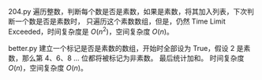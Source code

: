 204.py 遍历整数，判断每个数是否是素数，如果是素数，将其加入列表，下次判断一个数是否是素数时，
只遍历这个素数数组，但是，仍然 Time Limit Exceeded，时间复杂度是 $O(n^2)$，空间复杂度 $O(n)$。

better.py
建立一个标记是否是素数的数组，开始时全部设为 True，假设 2 是素数，那么第 4、6、8 ... 位都将被标记为非素数。
最后统计加和。
时间复杂度 $O(n)$，空间复杂度 $O(n)$。